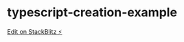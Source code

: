 # typescript-creation-example

[Edit on StackBlitz ⚡️](https://stackblitz.com/edit/typescript-bjdrfs)